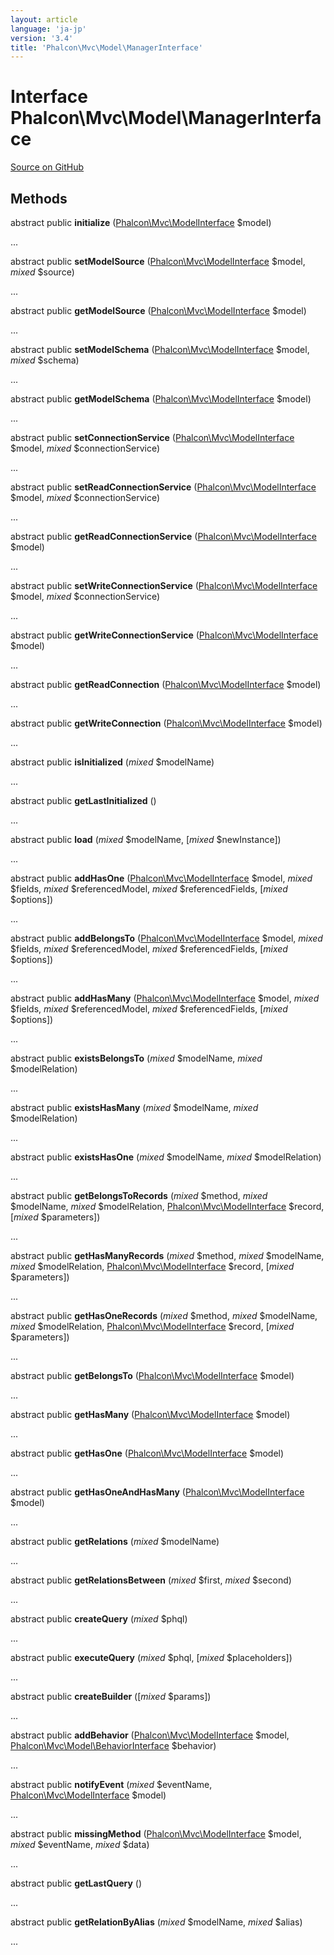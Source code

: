```yaml
---
layout: article
language: 'ja-jp'
version: '3.4'
title: 'Phalcon\Mvc\Model\ManagerInterface'
---
```


# Interface **Phalcon\Mvc\Model\ManagerInterface**

<a href="https://github.com/phalcon/cphalcon/tree/v3.4.0/phalcon/mvc/model/managerinterface.zep" class="btn btn-default btn-sm">Source on GitHub</a>

## Methods

abstract public **initialize** ([Phalcon\Mvc\ModelInterface](/3.4/en/api/Phalcon_Mvc_ModelInterface) $model)

...

abstract public **setModelSource** ([Phalcon\Mvc\ModelInterface](/3.4/en/api/Phalcon_Mvc_ModelInterface) $model, *mixed* $source)

...

abstract public **getModelSource** ([Phalcon\Mvc\ModelInterface](/3.4/en/api/Phalcon_Mvc_ModelInterface) $model)

...

abstract public **setModelSchema** ([Phalcon\Mvc\ModelInterface](/3.4/en/api/Phalcon_Mvc_ModelInterface) $model, *mixed* $schema)

...

abstract public **getModelSchema** ([Phalcon\Mvc\ModelInterface](/3.4/en/api/Phalcon_Mvc_ModelInterface) $model)

...

abstract public **setConnectionService** ([Phalcon\Mvc\ModelInterface](/3.4/en/api/Phalcon_Mvc_ModelInterface) $model, *mixed* $connectionService)

...

abstract public **setReadConnectionService** ([Phalcon\Mvc\ModelInterface](/3.4/en/api/Phalcon_Mvc_ModelInterface) $model, *mixed* $connectionService)

...

abstract public **getReadConnectionService** ([Phalcon\Mvc\ModelInterface](/3.4/en/api/Phalcon_Mvc_ModelInterface) $model)

...

abstract public **setWriteConnectionService** ([Phalcon\Mvc\ModelInterface](/3.4/en/api/Phalcon_Mvc_ModelInterface) $model, *mixed* $connectionService)

...

abstract public **getWriteConnectionService** ([Phalcon\Mvc\ModelInterface](/3.4/en/api/Phalcon_Mvc_ModelInterface) $model)

...

abstract public **getReadConnection** ([Phalcon\Mvc\ModelInterface](/3.4/en/api/Phalcon_Mvc_ModelInterface) $model)

...

abstract public **getWriteConnection** ([Phalcon\Mvc\ModelInterface](/3.4/en/api/Phalcon_Mvc_ModelInterface) $model)

...

abstract public **isInitialized** (*mixed* $modelName)

...

abstract public **getLastInitialized** ()

...

abstract public **load** (*mixed* $modelName, [*mixed* $newInstance])

...

abstract public **addHasOne** ([Phalcon\Mvc\ModelInterface](/3.4/en/api/Phalcon_Mvc_ModelInterface) $model, *mixed* $fields, *mixed* $referencedModel, *mixed* $referencedFields, [*mixed* $options])

...

abstract public **addBelongsTo** ([Phalcon\Mvc\ModelInterface](/3.4/en/api/Phalcon_Mvc_ModelInterface) $model, *mixed* $fields, *mixed* $referencedModel, *mixed* $referencedFields, [*mixed* $options])

...

abstract public **addHasMany** ([Phalcon\Mvc\ModelInterface](/3.4/en/api/Phalcon_Mvc_ModelInterface) $model, *mixed* $fields, *mixed* $referencedModel, *mixed* $referencedFields, [*mixed* $options])

...

abstract public **existsBelongsTo** (*mixed* $modelName, *mixed* $modelRelation)

...

abstract public **existsHasMany** (*mixed* $modelName, *mixed* $modelRelation)

...

abstract public **existsHasOne** (*mixed* $modelName, *mixed* $modelRelation)

...

abstract public **getBelongsToRecords** (*mixed* $method, *mixed* $modelName, *mixed* $modelRelation, [Phalcon\Mvc\ModelInterface](/3.4/en/api/Phalcon_Mvc_ModelInterface) $record, [*mixed* $parameters])

...

abstract public **getHasManyRecords** (*mixed* $method, *mixed* $modelName, *mixed* $modelRelation, [Phalcon\Mvc\ModelInterface](/3.4/en/api/Phalcon_Mvc_ModelInterface) $record, [*mixed* $parameters])

...

abstract public **getHasOneRecords** (*mixed* $method, *mixed* $modelName, *mixed* $modelRelation, [Phalcon\Mvc\ModelInterface](/3.4/en/api/Phalcon_Mvc_ModelInterface) $record, [*mixed* $parameters])

...

abstract public **getBelongsTo** ([Phalcon\Mvc\ModelInterface](/3.4/en/api/Phalcon_Mvc_ModelInterface) $model)

...

abstract public **getHasMany** ([Phalcon\Mvc\ModelInterface](/3.4/en/api/Phalcon_Mvc_ModelInterface) $model)

...

abstract public **getHasOne** ([Phalcon\Mvc\ModelInterface](/3.4/en/api/Phalcon_Mvc_ModelInterface) $model)

...

abstract public **getHasOneAndHasMany** ([Phalcon\Mvc\ModelInterface](/3.4/en/api/Phalcon_Mvc_ModelInterface) $model)

...

abstract public **getRelations** (*mixed* $modelName)

...

abstract public **getRelationsBetween** (*mixed* $first, *mixed* $second)

...

abstract public **createQuery** (*mixed* $phql)

...

abstract public **executeQuery** (*mixed* $phql, [*mixed* $placeholders])

...

abstract public **createBuilder** ([*mixed* $params])

...

abstract public **addBehavior** ([Phalcon\Mvc\ModelInterface](/3.4/en/api/Phalcon_Mvc_ModelInterface) $model, [Phalcon\Mvc\Model\BehaviorInterface](/3.4/en/api/Phalcon_Mvc_Model_BehaviorInterface) $behavior)

...

abstract public **notifyEvent** (*mixed* $eventName, [Phalcon\Mvc\ModelInterface](/3.4/en/api/Phalcon_Mvc_ModelInterface) $model)

...

abstract public **missingMethod** ([Phalcon\Mvc\ModelInterface](/3.4/en/api/Phalcon_Mvc_ModelInterface) $model, *mixed* $eventName, *mixed* $data)

...

abstract public **getLastQuery** ()

...

abstract public **getRelationByAlias** (*mixed* $modelName, *mixed* $alias)

...